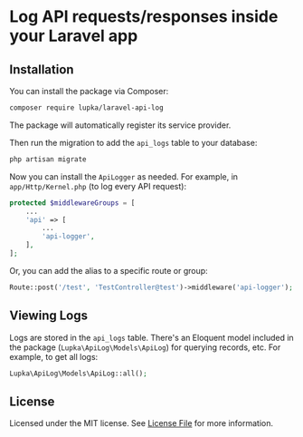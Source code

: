 # Log API requests/responses inside your Laravel app

## Installation

You can install the package via Composer:

```bash
composer require lupka/laravel-api-log
```

The package will automatically register its service provider.

Then run the migration to add the `api_logs` table to your database:

```bash
php artisan migrate
```

Now you can install the `ApiLogger` as needed. For example, in `app/Http/Kernel.php` (to log every API request):

```php
protected $middlewareGroups = [
    ...
    'api' => [
        ...
        'api-logger',
    ],
];
```

Or, you can add the alias to a specific route or group:

```php
Route::post('/test', 'TestController@test')->middleware('api-logger');
```

## Viewing Logs

Logs are stored in the `api_logs` table. There's an Eloquent model included in the package (`Lupka\ApiLog\Models\ApiLog`) for querying records, etc. For example, to get all logs:

```php
Lupka\ApiLog\Models\ApiLog::all();
```

## License

Licensed under the MIT license. See [License File](LICENSE) for more information.
